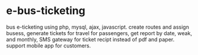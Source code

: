 # e-bus-ticketing
bus e-ticketing using php, mysql, ajax, javascript.
create routes and assign busess, 
generate tickets for travel for passengers,
get report by date, weak, and monthly,
SMS gateway for ticket recipt instead of pdf and paper.
support mobile app for customers.
